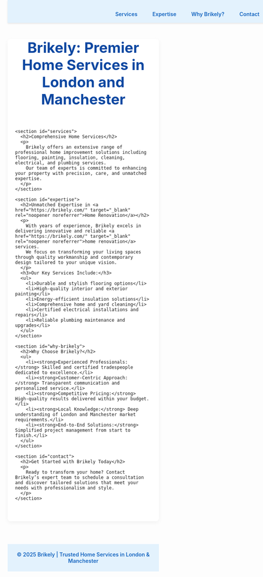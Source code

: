 <!DOCTYPE html>
<html lang="en">
<head>
  <meta charset="UTF-8" />
  <meta name="viewport" content="width=device-width, initial-scale=1" />
  <title>Brikely - Expert Home Services</title>
  <style>
    /* Reset some default styles */
    * {
      margin: 0;
      padding: 0;
      box-sizing: border-box;
    }

    body {
      font-family: 'Segoe UI', Tahoma, Geneva, Verdana, sans-serif;
      line-height: 1.6;
      background-color: #f9fbfd;
      color: #333;
      padding-top: 60px; /* for fixed nav */
    }

    /* Navigation */
    nav {
      position: fixed;
      top: 0;
      width: 100%;
      background-color: #e3f2fd;
      box-shadow: 0 2px 4px rgba(0,0,0,0.1);
      z-index: 1000;
    }

    nav ul {
      display: flex;
      justify-content: center;
      list-style: none;
      padding: 15px 0;
    }

    nav ul li {
      margin: 0 20px;
    }

    nav ul li a {
      text-decoration: none;
      color: #1565c0;
      font-weight: 600;
      transition: color 0.3s ease;
    }

    nav ul li a:hover {
      color: #0d47a1;
    }

    /* Main content */
    main {
      max-width: 900px;
      margin: 40px auto;
      padding: 0 20px;
      background-color: #ffffff;
      border-radius: 8px;
      box-shadow: 0 4px 12px rgba(0,0,0,0.05);
      padding-bottom: 40px;
    }

    main header h1 {
      color: #0d47a1;
      margin-bottom: 20px;
      font-size: 2.4rem;
      text-align: center;
    }

    main section {
      margin-bottom: 30px;
    }

    main section h2, main section h3, main section h4 {
      color: #1976d2;
      margin-bottom: 12px;
    }

    main section p {
      font-size: 1.05rem;
      color: #444;
    }

    main section ul {
      list-style-type: disc;
      margin-left: 20px;
      color: #555;
    }

    main section ul li {
      margin-bottom: 10px;
      font-weight: 500;
    }

    a {
      color: #1565c0;
      text-decoration: none;
    }

    a:hover {
      text-decoration: underline;
    }

    /* Footer */
    footer {
      text-align: center;
      padding: 20px 10px;
      background-color: #e3f2fd;
      color: #1565c0;
      font-weight: 600;
      box-shadow: inset 0 1px 0 rgba(255,255,255,0.7);
      margin-top: 60px;
    }

    /* Responsive */
    @media (max-width: 600px) {
      nav ul {
        flex-direction: column;
      }
      nav ul li {
        margin: 10px 0;
      }
      main {
        margin: 20px 10px;
      }
    }
  </style>
</head>
<body>
  <nav>
    <ul>
      <li><a href="#services">Services</a></li>
      <li><a href="#expertise">Expertise</a></li>
      <li><a href="#why-brikely">Why Brikely?</a></li>
      <li><a href="#contact">Contact</a></li>
    </ul>
  </nav>

  <main>
    <header>
      <h1>Brikely: Premier Home Services in London and Manchester</h1>
    </header>

    <section id="services">
      <h2>Comprehensive Home Services</h2>
      <p>
        Brikely offers an extensive range of professional home improvement solutions including flooring, painting, insulation, cleaning, electrical, and plumbing services. 
        Our team of experts is committed to enhancing your property with precision, care, and unmatched expertise.
      </p>
    </section>

    <section id="expertise">
      <h2>Unmatched Expertise in <a href="https://brikely.com/" target="_blank" rel="noopener noreferrer">Home Renovation</a></h2>
      <p>
        With years of experience, Brikely excels in delivering innovative and reliable <a href="https://brikely.com/" target="_blank" rel="noopener noreferrer">home renovation</a> services. 
        We focus on transforming your living spaces through quality workmanship and contemporary design tailored to your unique vision.
      </p>
      <h3>Our Key Services Include:</h3>
      <ul>
        <li>Durable and stylish flooring options</li>
        <li>High-quality interior and exterior painting</li>
        <li>Energy-efficient insulation solutions</li>
        <li>Comprehensive home and yard cleaning</li>
        <li>Certified electrical installations and repairs</li>
        <li>Reliable plumbing maintenance and upgrades</li>
      </ul>
    </section>

    <section id="why-brikely">
      <h2>Why Choose Brikely?</h2>
      <ul>
        <li><strong>Experienced Professionals:</strong> Skilled and certified tradespeople dedicated to excellence.</li>
        <li><strong>Customer-Centric Approach:</strong> Transparent communication and personalized service.</li>
        <li><strong>Competitive Pricing:</strong> High-quality results delivered within your budget.</li>
        <li><strong>Local Knowledge:</strong> Deep understanding of London and Manchester market requirements.</li>
        <li><strong>End-to-End Solutions:</strong> Simplified project management from start to finish.</li>
      </ul>
    </section>

    <section id="contact">
      <h2>Get Started with Brikely Today</h2>
      <p>
        Ready to transform your home? Contact Brikely’s expert team to schedule a consultation and discover tailored solutions that meet your needs with professionalism and style.
      </p>
    </section>
  </main>

  <footer>
    &copy; 2025 Brikely | Trusted Home Services in London & Manchester
  </footer>
</body>
</html>
